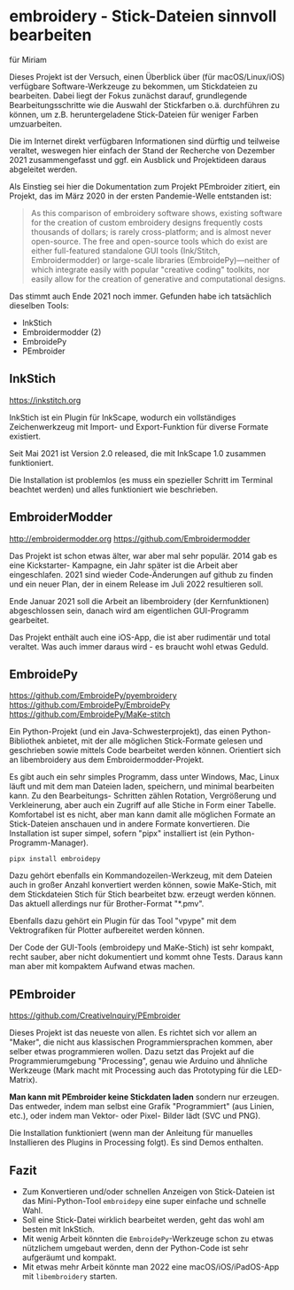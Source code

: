 embroidery - Stick-Dateien sinnvoll bearbeiten
==============================================

für Miriam

Dieses Projekt ist der Versuch, einen Überblick über (für macOS/Linux/iOS) verfügbare
Software-Werkzeuge zu bekommen, um Stickdateien zu bearbeiten. Dabei liegt der Fokus
zunächst darauf, grundlegende Bearbeitungsschritte wie die Auswahl der Stickfarben o.ä.
durchführen zu können, um z.B. heruntergeladene Stick-Dateien für weniger Farben umzuarbeiten.

Die im Internet direkt verfügbaren Informationen sind dürftig und teilweise veraltet,
weswegen hier einfach der Stand der Recherche von Dezember 2021 zusammengefasst und ggf.
ein Ausblick und Projektideen daraus abgeleitet werden.

Als Einstieg sei hier die Dokumentation zum Projekt PEmbroider zitiert, ein Projekt, das
im März 2020 in der ersten Pandemie-Welle entstanden ist:

> As this comparison of embroidery software shows, existing software for the creation 
> of custom embroidery designs frequently costs thousands of dollars; is rarely cross-platform; 
> and is almost never open-source. The free and open-source tools which do exist are either 
> full-featured standalone GUI tools (Ink/Stitch, Embroidermodder) or large-scale libraries 
> (EmbroidePy)—neither of which integrate easily with popular "creative coding" toolkits, 
> nor easily allow for the creation of generative and computational designs.

Das stimmt auch Ende 2021 noch immer. Gefunden habe ich tatsächlich dieselben Tools:

- InkStich
- Embroidermodder (2)
- EmbroidePy
- PEmbroider


InkStich
--------

https://inkstitch.org

InkStich ist ein Plugin für InkScape, wodurch ein vollständiges Zeichenwerkzeug mit
Import- und Export-Funktion für diverse Formate existiert.

Seit Mai 2021 ist Version 2.0 released, die mit InkScape 1.0 zusammen funktioniert.

Die Installation ist problemlos (es muss ein spezieller Schritt im Terminal beachtet werden)
und alles funktioniert wie beschrieben.


EmbroiderModder
---------------

http://embroidermodder.org
https://github.com/Embroidermodder

Das Projekt ist schon etwas älter, war aber mal sehr populär. 2014 gab es eine Kickstarter-
Kampagne, ein Jahr später ist die Arbeit aber eingeschlafen. 2021 sind wieder Code-Änderungen
auf github zu finden und ein neuer Plan, der in einem Release im Juli 2022 resultieren soll.

Ende Januar 2021 soll die Arbeit an libembroidery (der Kernfunktionen) abgeschlossen sein, 
danach wird am eigentlichen GUI-Programm gearbeitet.

Das Projekt enthält auch eine iOS-App, die ist aber rudimentär und total veraltet. Was auch
immer daraus wird - es braucht wohl etwas Geduld.


EmbroidePy
----------

https://github.com/EmbroidePy/pyembroidery
https://github.com/EmbroidePy/EmbroidePy
https://github.com/EmbroidePy/MaKe-stitch

Ein Python-Projekt (und ein Java-Schwesterprojekt), das einen Python-Bibliothek anbietet,
mit der alle möglichen Stick-Formate gelesen und geschrieben sowie mittels Code bearbeitet
werden können. Orientiert sich an libembroidery aus dem Embroidermodder-Projekt.

Es gibt auch ein sehr simples Programm, dass unter Windows, Mac, Linux läuft
und mit dem man Dateien laden, speichern, und minimal bearbeiten kann. Zu den Bearbeitungs-
Schritten zählen Rotation, Vergrößerung und Verkleinerung, aber auch ein Zugriff auf alle
Stiche in Form einer Tabelle. Komfortabel ist es nicht, aber man kann damit alle möglichen
Formate an Stick-Dateien anschauen und in andere Formate konvertieren. Die Installation ist
super simpel, sofern "pipx" installiert ist (ein Python-Programm-Manager).

    pipx install embroidepy

Dazu gehört ebenfalls ein Kommandozeilen-Werkzeug, mit dem Dateien auch in großer Anzahl
konvertiert werden können, sowie MaKe-Stich, mit dem Stickdateien Stich für Stich bearbeitet
bzw. erzeugt werden können. Das aktuell allerdings nur für Brother-Format "*.pmv".

Ebenfalls dazu gehört ein Plugin für das Tool "vpype" mit dem Vektrografiken für Plotter
aufbereitet werden können.

Der Code der GUI-Tools (embroidepy und MaKe-Stich) ist sehr kompakt, recht sauber, aber 
nicht dokumentiert und kommt ohne Tests. Daraus kann man aber mit kompaktem Aufwand etwas machen.


PEmbroider
----------

https://github.com/CreativeInquiry/PEmbroider

Dieses Projekt ist das neueste von allen. Es richtet sich vor allem an "Maker", die nicht
aus klassischen Programmiersprachen kommen, aber selber etwas programmieren wollen. Dazu
setzt das Projekt auf die Programmierumgebung "Processing", genau wie Arduino und ähnliche
Werkzeuge (Mark macht mit Processing auch das Prototyping für die LED-Matrix).

**Man kann mit PEmbroider keine Stickdaten laden** sondern nur erzeugen. Das entweder, indem
man selbst eine Grafik "Programmiert" (aus Linien, etc.), oder indem man Vektor- oder Pixel-
Bilder lädt (SVC und PNG).

Die Installation funktioniert (wenn man der Anleitung für manuelles Installieren des Plugins
in Processing folgt). Es sind Demos enthalten.


Fazit
-----

- Zum Konvertieren und/oder schnellen Anzeigen von Stick-Dateien ist das Mini-Python-Tool
`embroidepy` eine super einfache und schnelle Wahl.
- Soll eine Stick-Datei wirklich bearbeitet werden, geht das wohl am besten mit InkStich.
- Mit wenig Arbeit könnten die `EmbroidePy`-Werkzeuge schon zu etwas nützlichem umgebaut
  werden, denn der Python-Code ist sehr aufgeräumt und kompakt.
- Mit etwas mehr Arbeit könnte man 2022 eine macOS/iOS/iPadOS-App mit `libembroidery` starten.
